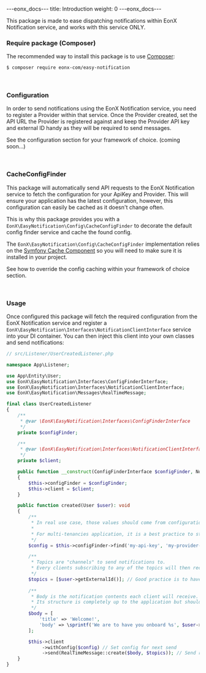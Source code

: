 ---eonx_docs---
title: Introduction
weight: 0
---eonx_docs---

This package is made to ease dispatching notifications within EonX Notification service, and works with this service 
ONLY.

### Require package (Composer)

The recommended way to install this package is to use [Composer][1]:

```bash
$ composer require eonx-com/easy-notification
```

<br>

### Configuration

In order to send notifications using the EonX Notification service, you need to register a Provider within that service.
Once the Provider created, set the API URL the Provider is registered against and keep the Provider API key and external
ID handy as they will be required to send messages.

See the configuration section for your framework of choice. (coming soon...)

<br>

### CacheConfigFinder

This package will automatically send API requests to the EonX Notification service to fetch the configuration for your
ApiKey and Provider. This will ensure your application has the latest configuration, however, this configuration can
easily be cached as it doesn't change often.

This is why this package provides you with a `EonX\EasyNotification\Config\CacheConfigFinder` to decorate the default
config finder service and cache the found config.

The `EonX\EasyNotification\Config\CacheConfigFinder` implementation relies on the [Symfony Cache Component][2] so you 
will need to make sure it is installed in your project.

See how to override the config caching within your framework of choice section.

<br>

### Usage

Once configured this package will fetch the required configuration from the EonX Notification service and register
a `EonX\EasyNotification\Interfaces\NotificationClientInterface` service into your DI container. You can then inject
this client into your own classes and send notifications:

```php
// src/Listener/UserCreatedListener.php

namespace App\Listener;

use App\Entity\User;
use EonX\EasyNotification\Interfaces\ConfigFinderInterface;
use EonX\EasyNotification\Interfaces\NotificationClientInterface;
use EonX\EasyNotification\Messages\RealTimeMessage;

final class UserCreatedListener
{
    /**
     * @var \EonX\EasyNotification\Interfaces\ConfigFinderInterface
     */
    private $configFinder;

    /**
     * @var \EonX\EasyNotification\Interfaces\NotificationClientInterface
     */
    private $client;

    public function __construct(ConfigFinderInterface $configFinder, NotificationClientInterface $client)
    {
        $this->configFinder = $configFinder;
        $this->client = $client;
    }

    public function created(User $user): void
    {
        /**
         * In real use case, those values should come from configuration.
         *
         * For multi-tenancies application, it is a best practice to store those values against each tenancy.
         */
        $config = $this->configFinder->find('my-api-key', 'my-provider-external-id');

        /**
         * Topics are "channels" to send notifications to.
         * Every clients subscribing to any of the topics will then receive the notification.
         */
        $topics = [$user->getExternalId()]; // Good practice is to have 1 topic per user
    
        /**
         * Body is the notification contents each client will receive.
         * Its structure is completely up to the application but should negotiated with subscribers.
         */ 
        $body = [
            'title' => 'Welcome!',
            'body' => \sprintf('We are to have you onboard %s', $user->getUsername()),
        ];

        $this->client
             ->withConfig($config) // Set config for next send
             ->send(RealTimeMessage::create($body, $topics)); // Send real time message
    }
}
```

[1]: https://getcomposer.org/
[2]: https://symfony.com/doc/current/components/cache.html
